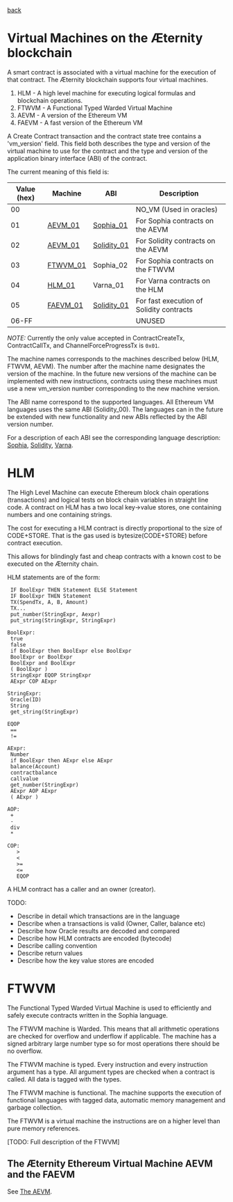 [back](./contracts.md)
# Virtual Machines on the Æternity blockchain

A smart contract is associated with a virtual machine for the execution of that
contract. The Æternity blockchain supports four virtual machines.

1. HLM - A high level machine for executing logical formulas and blockchain operations.
2. FTWVM - A Functional Typed Warded Virtual Machine
3. AEVM - A version of the Ethereum VM
3. FAEVM - A fast version of the Ethereum VM

A Create Contract transaction and the contract state tree contains a
'vm_version' field. This field both describes the type and version of the
virtual machine to use for the contract and the type and version
of the application binary interface (ABI) of the contract.

The current meaning of this field is:

| Value (hex) | Machine  | ABI         | Description
| ----------- | -------- | ----------- | -----------
|   00        |          |             | NO_VM (Used in oracles)
|   01        | [AEVM_01](aevm.md)  | [Sophia_01](sophia.md#the-sophia_01-abi)   | For Sophia contracts on the AEVM
|   02        | [AEVM_01](aevm.md)  | [Solidity_01](solidity.md#the-solidity_01-abi) | For Solidity contracts on the AEVM
|   03        | [FTWVM_01](contract_vms.md#ftwvm) | Sophia_02   | For Sophia contracts on the FTWVM
|   04        | [HLM_01](contract_vms.md#hlm)   | Varna_01    | For Varna contracts on the HLM
|   05        | [FAEVM_01](aevm.md#the-fast-%C3%86ternity-virtual-machine-faevm) | [Solidity_01](solidity.md#the-solidity_01-abi)| For fast execution of Solidity contracts
| 06-FF       |          |             | UNUSED

*NOTE:* Currently the only value accepted in ContractCreateTx, ContractCallTx, and ChannelForceProgressTx is `0x01`.

The machine names corresponds to the machines described below (HLM, FTWVM, AEVM).
The number after the machine name designates the version of the machine.
In the future new versions of the machine can be implemented with new instructions,
contracts using these machines must use a new vm_version number corresponding
to the new machine version.

The ABI name correspond to the supported languages. All Ethereum VM languages
uses the same ABI (Solidity_00). The languages can in the future be extended
with new functionality and new ABIs reflected by the ABI version number.

For a description of each ABI see the corresponding language description:
[Sophia](sophia.md), [Solidity](solidity.md), [Varna](varna.md).

# HLM

The High Level Machine can execute Ethereum block chain operations
(transactions) and logical tests on block chain variables in straight
line code. A contract on HLM has a two local key->value stores, one
containing numbers and one containing strings.

The cost for executing a HLM contract is directly proportional to the size of CODE+STORE.
That is the gas used is bytesize(CODE+STORE) before contract execution.

This allows for blindingly fast and cheap contracts with a known cost to be executed on the Æternity chain.

HLM statements are of the form:
```
 IF BoolExpr THEN Statement ELSE Statement
 IF BoolExpr THEN Statement
 TX(SpendTx, A, B, Amount)
 TX...
 put_number(StringExpr, Aexpr)
 put_string(StringExpr, StringExpr)

BoolExpr:
 true
 false
 if BoolExpr then BoolExpr else BoolExpr
 BoolExpr or BoolExpr
 BoolExpr and BoolExpr
 ( BoolExpr )
 StringExpr EQOP StringExpr
 AExpr COP AExpr

StringExpr:
 Oracle(ID)
 String
 get_string(StringExpr)

EQOP
 ==
 !=

AExpr:
 Number
 if BoolExpr then AExpr else AExpr
 balance(Account)
 contractbalance
 callvalue
 get_number(StringExpr)
 AExpr AOP AExpr
 ( AExpr )

AOP:
 +
 -
 div
 *

COP:
   >
   <
   >=
   <=
   EQOP
```

A HLM contract has a caller and an owner (creator).

TODO:
 * Describe in detail which transactions are in the language
 * Describe when a transactions is valid (Owner, Caller, balance etc)
 * Describe how Oracle results are decoded and compared
 * Describe how HLM contracts are encoded (bytecode)
 * Describe calling convention
 * Describe return values
 * Describe how the key value stores are encoded

# FTWVM

The Functional Typed Warded Virtual Machine is used to efficiently and safely execute contracts written in the Sophia language.

The FTWVM machine is Warded. This means that all arithmetic operations are checked for overflow and underflow if applicable.
The machine has a signed arbitrary large number type so for most operations there should be no overflow.

The FTWVM machine is typed. Every instruction and every instruction argument has a type. All argument types are checked when
a contract is called. All data is tagged with the types.

The FTWVM machine is functional. The machine supports the execution of functional languages with tagged data,
automatic memory management and garbage collection.

The FTWVM is a virtual machine the instructions are on a higher level than pure memory references.

[TODO: Full description of the FTWVM]

## The Æternity Ethereum Virtual Machine AEVM and the FAEVM
See [The AEVM](./aevm.md).
